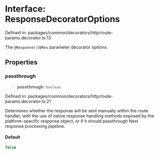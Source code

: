 # Interface: ResponseDecoratorOptions

Defined in: packages/common/decorators/http/route-params.decorator.ts:13

The `@Response()`/`@Res` parameter decorator options.

## Properties

### passthrough

> **passthrough**: `boolean`

Defined in: packages/common/decorators/http/route-params.decorator.ts:21

Determines whether the response will be sent manually within the route handler,
with the use of native response handling methods exposed by the platform-specific response object,
or if it should passthrough Nest response processing pipeline.

#### Default

```ts
false
```
